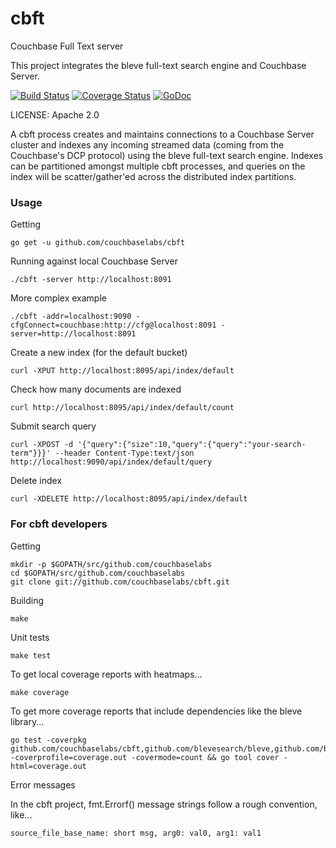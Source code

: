 cbft
====

Couchbase Full Text server

This project integrates the bleve full-text search engine and Couchbase Server.

[![Build Status](https://drone.io/github.com/couchbaselabs/cbft/status.png)](https://drone.io/github.com/couchbaselabs/cbft/latest) [![Coverage Status](https://coveralls.io/repos/couchbaselabs/cbft/badge.png?branch=master)](https://coveralls.io/r/couchbaselabs/cbft?branch=master) [![GoDoc](https://godoc.org/github.com/couchbaselabs/cbft?status.svg)](https://godoc.org/github.com/couchbaselabs/cbft)

LICENSE: Apache 2.0

A cbft process creates and maintains connections to a Couchbase Server
cluster and indexes any incoming streamed data (coming from the
Couchbase's DCP protocol) using the bleve full-text search engine.
Indexes can be partitioned amongst multiple cbft processes, and
queries on the index will be scatter/gather'ed across the distributed
index partitions.

### Usage

Getting

```go get -u github.com/couchbaselabs/cbft```

Running against local Couchbase Server

```./cbft -server http://localhost:8091```

More complex example

```./cbft -addr=localhost:9090 -cfgConnect=couchbase:http://cfg@localhost:8091 -server=http://localhost:8091```

Create a new index (for the default bucket)

```curl -XPUT http://localhost:8095/api/index/default```

Check how many documents are indexed

```curl http://localhost:8095/api/index/default/count```

Submit search query

```curl -XPOST -d '{"query":{"size":10,"query":{"query":"your-search-term"}}}' --header Content-Type:text/json http://localhost:9090/api/index/default/query```

Delete index

```curl -XDELETE http://localhost:8095/api/index/default```

### For cbft developers

Getting

    mkdir -p $GOPATH/src/github.com/couchbaselabs
    cd $GOPATH/src/github.com/couchbaselabs
    git clone git://github.com/couchbaselabs/cbft.git

Building

    make

Unit tests

    make test

To get local coverage reports with heatmaps...

    make coverage

To get more coverage reports that include dependencies like the bleve library...

    go test -coverpkg github.com/couchbaselabs/cbft,github.com/blevesearch/bleve,github.com/blevesearch/bleve/index -coverprofile=coverage.out -covermode=count && go tool cover -html=coverage.out

Error messages

In the cbft project, fmt.Errorf() message strings follow a rough
convention, like...

    source_file_base_name: short msg, arg0: val0, arg1: val1
